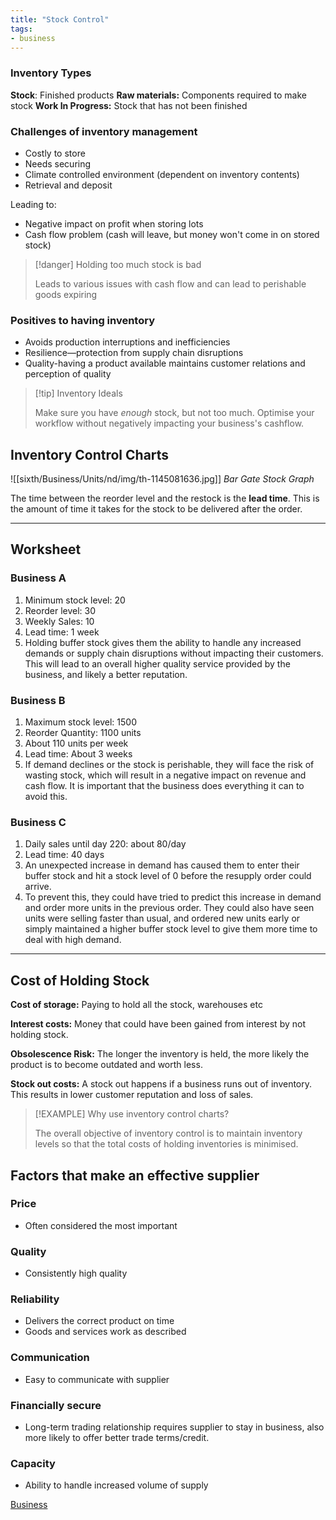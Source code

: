 ```yaml
---
title: "Stock Control"
tags:
- business
---
```


### Inventory Types

**Stock**: Finished products
**Raw materials:** Components required to make stock
**Work In Progress:** Stock that has not been finished

### Challenges of inventory management

- Costly to store
- Needs securing
- Climate controlled environment (dependent on inventory contents)
- Retrieval and deposit

Leading to:

- Negative impact on profit when storing lots
- Cash flow problem (cash will leave, but money won't come in on stored stock)

> [!danger] Holding too much stock is bad
>
> Leads to various issues with cash flow and can lead to perishable goods expiring

### Positives to having inventory

- Avoids production interruptions and inefficiencies 
- Resilience—protection from supply chain disruptions
- Quality-having a product available maintains customer relations and perception of quality


> [!tip] Inventory Ideals
>
> Make sure you have *enough* stock, but not too much. Optimise your workflow without negatively impacting your business's cashflow.

## Inventory Control Charts

![[sixth/Business/Units/nd/img/th-1145081636.jpg]]
*Bar Gate Stock Graph*

The time between the reorder level and the restock is the **lead time**. This is the amount of time it takes for the stock to be delivered after the order.

---

## Worksheet

### Business A

1) Minimum stock level: 20
2) Reorder level: 30
3) Weekly Sales: 10 
4) Lead time: 1 week
5) Holding buffer stock gives them the ability to handle any increased demands or supply chain disruptions without impacting their customers. This will lead to an overall higher quality service provided by the business, and likely a better reputation.

### Business B

1) Maximum stock level: 1500
2) Reorder Quantity: 1100 units
3) About 110 units per week
4) Lead time: About 3 weeks
5) If demand declines or the stock is perishable, they will face the risk of wasting stock, which will result in a negative impact on revenue and cash flow. It is important that the business does everything it can to avoid this.

### Business C

1) Daily sales until day 220: about 80/day
2) Lead time: 40 days
3) An unexpected increase in demand has caused them to enter their buffer stock and hit a stock level of 0 before the resupply order could arrive. 
4) To prevent this, they could have tried to predict this increase in demand and order more units in the previous order. They could also have seen units were selling faster than usual, and ordered new units early or simply maintained a higher buffer stock level to give them more time to deal with high demand.
---

## Cost of Holding Stock

**Cost of storage:** Paying to hold all the stock, warehouses etc

**Interest costs:** Money that could have been gained from interest by not holding stock.

**Obsolescence Risk:** The longer the inventory is held, the more likely the product is to become outdated and worth less.

**Stock out costs:** A stock out happens if a business runs out of inventory. This results in lower customer reputation and loss of sales.

> [!EXAMPLE] Why use inventory control charts?
>
> The overall objective of inventory control is to maintain inventory levels so that the total costs of holding inventories is minimised.

## Factors that make an effective supplier

### Price

- Often considered the most important

### Quality

- Consistently high quality

### Reliability

- Delivers the correct product on time
- Goods and services work as described

### Communication

- Easy to communicate with supplier

### Financially secure

- Long-term trading relationship requires supplier to stay in business, also more likely to offer better trade terms/credit.

### Capacity

- Ability to handle increased volume of supply


[Business](/Business)